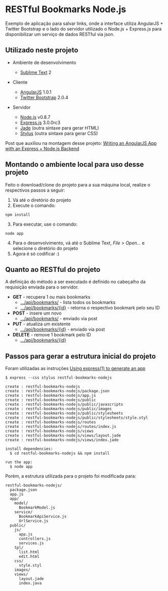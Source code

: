 RESTful Bookmarks Node.js
=================================

Exemplo de aplicação para salvar links, onde a interface utiliza AngularJS + Twitter Bootstrap e o lado do servidor utilizado o Node.js + Express.js para disponibilizar um serviço de dados RESTful via json.


Utilizado neste projeto
-----------------------

* Ambiente de desenvolvimento
  * [Sublime Text](http://www.sublimetext.com/) 2

* Cliente
  * [AngularJS](http://angularjs.org/) 1.0.1
  * [Twitter Bootstrap](twitter.github.com/bootstrap) 2.0.4

* Servidor
  * [Node.js](http://nodejs.org/) v0.8.7
  * [Express.js](http://expressjs.com/) 3.0.0rc3
  * [Jade](http://jade-lang.com/) (outra sintaxe para gerar HTML)
  * [Stylus](http://learnboost.github.com/stylus/) (outra sintaxe para gerar CSS)

Post que auxiliou na montagem desse projeto: [Writing an AngularJS App with an Express + Node.js Backend](http://briantford.com/blog/angular-express.html)
  

Montando o ambiente local para uso desse projeto
------------------------------------------------

Feito o download/clone do projeto para a sua máquina local, realize o respectivos passos a seguir:

1. Vá até o diretório do projeto
2. Execute o comando:

  `npm install`

3. Para executar, use o comando:

  `node app`

4. Para o desenvolvimento, vá até o Sublime Text, *File > Open...* e selecione o diretório do projeto
5. Agora é só codificar :)


Quanto ao RESTful do projeto
----------------------------
A definição do método a ser executado é definido no cabeçalho da requisição enviada para o servidor.

* **GET** - recupera 1 ou mais bookmarks
  * [.../api/bookmarks/]() - lista todos os bookmarks
  * [.../api/bookmarks/{id}]() - retorna o respectivo bookmark pelo seu ID
* **POST** - insere um novo
  * [.../api/bookmarks/]() - enviado via post
* **PUT** - atualiza um existente
  * [.../api/bookmarks/{id}]() - enviado via post 
* **DELETE** - remove 1 bookmark pelo ID
  * [.../api/bookmarks/{id}]() 


Passos para gerar a estrutura inicial do projeto
------------------------------------------------

Foram utilizadas as instruções [Using express(1) to generate an app](http://expressjs.com/guide.html#executable)

<pre><code>$ express --css stylus restful-bookmarks-nodejs

create : restful-bookmarks-nodejs
create : restful-bookmarks-nodejs/package.json
create : restful-bookmarks-nodejs/app.js
create : restful-bookmarks-nodejs/public
create : restful-bookmarks-nodejs/public/javascripts
create : restful-bookmarks-nodejs/public/images
create : restful-bookmarks-nodejs/public/stylesheets
create : restful-bookmarks-nodejs/public/stylesheets/style.styl
create : restful-bookmarks-nodejs/routes
create : restful-bookmarks-nodejs/routes/index.js
create : restful-bookmarks-nodejs/views
create : restful-bookmarks-nodejs/views/layout.jade
create : restful-bookmarks-nodejs/views/index.jade

install dependencies:
  $ cd restful-bookmarks-nodejs && npm install

run the app:
  $ node app</code></pre>

Porém, a estrutura utilizada para o projeto foi modificada para:

<pre><code>restful-bookmarks-nodejs/
  package.json
  app.js
  app/
    model/
      BookmarkModel.js
    service/
      BookmarkApiService.js
      UrlService.js
  public/
    js/
      app.js
      controllers.js
      services.js
    tpl/
      list.html
      edit.html
    css/
      style.styl    
    images/
    views/
      layout.jade
      index.java</code></pre>

